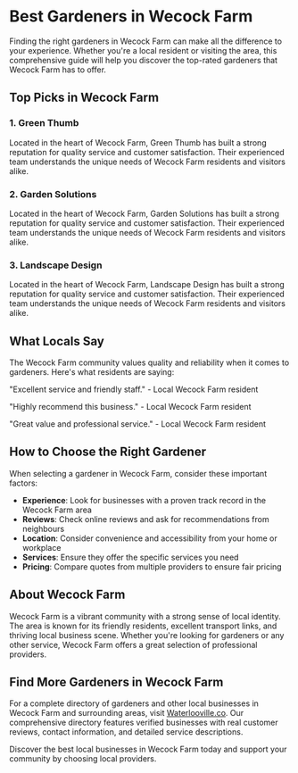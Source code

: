 # Best Gardeners in Wecock Farm

Finding the right gardeners in Wecock Farm can make all the difference to your experience. Whether you're a local resident or visiting the area, this comprehensive guide will help you discover the top-rated gardeners that Wecock Farm has to offer.

## Top Picks in Wecock Farm

### 1. Green Thumb
Located in the heart of Wecock Farm, Green Thumb has built a strong reputation for quality service and customer satisfaction. Their experienced team understands the unique needs of Wecock Farm residents and visitors alike.

### 2. Garden Solutions
Located in the heart of Wecock Farm, Garden Solutions has built a strong reputation for quality service and customer satisfaction. Their experienced team understands the unique needs of Wecock Farm residents and visitors alike.

### 3. Landscape Design
Located in the heart of Wecock Farm, Landscape Design has built a strong reputation for quality service and customer satisfaction. Their experienced team understands the unique needs of Wecock Farm residents and visitors alike.

## What Locals Say

The Wecock Farm community values quality and reliability when it comes to gardeners. Here's what residents are saying:

"Excellent service and friendly staff." - Local Wecock Farm resident

"Highly recommend this business." - Local Wecock Farm resident

"Great value and professional service." - Local Wecock Farm resident

## How to Choose the Right Gardener

When selecting a gardener in Wecock Farm, consider these important factors:

- **Experience**: Look for businesses with a proven track record in the Wecock Farm area
- **Reviews**: Check online reviews and ask for recommendations from neighbours
- **Location**: Consider convenience and accessibility from your home or workplace
- **Services**: Ensure they offer the specific services you need
- **Pricing**: Compare quotes from multiple providers to ensure fair pricing

## About Wecock Farm

Wecock Farm is a vibrant community with a strong sense of local identity. The area is known for its friendly residents, excellent transport links, and thriving local business scene. Whether you're looking for gardeners or any other service, Wecock Farm offers a great selection of professional providers.

## Find More Gardeners in Wecock Farm

For a complete directory of gardeners and other local businesses in Wecock Farm and surrounding areas, visit [Waterlooville.co](https://waterlooville.co). Our comprehensive directory features verified businesses with real customer reviews, contact information, and detailed service descriptions.

Discover the best local businesses in Wecock Farm today and support your community by choosing local providers.

